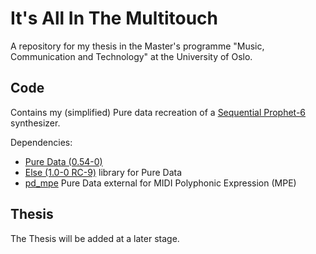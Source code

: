 # It's All In The Multitouch
 A repository for my thesis in the Master's programme "Music, Communication and Technology" at the University of Oslo.

 ## Code
 Contains my (simplified) Pure data recreation of a [Sequential Prophet-6](https://www.sequential.com/product/prophet-6/) synthesizer.

 Dependencies:
 - [Pure Data (0.54-0)](https://puredata.info/)
 - [Else (1.0-0 RC-9)](https://github.com/porres/pd-else/) library for Pure Data
 - [pd_mpe](https://github.com/DanielRudrich/pd_mpe) Pure Data external for MIDI Polyphonic Expression (MPE)

 ## Thesis
 The Thesis will be added at a later stage.

 
